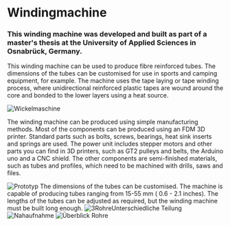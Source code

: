 # Windingmachine

### This winding machine was developed and built as part of a master's thesis at the University of Applied Sciences in Osnabrück, Germany.  

This winding machine can be used to produce fibre reinforced tubes. The dimensions of the tubes can be customised for use in sports and camping equipment, for example. The machine uses the tape laying or tape winding process, where unidirectional reinforced plastic tapes are wound around the core and bonded to the lower layers using a heat source.

![Wickelmaschine](https://github.com/Simon0613/Wickelmaschine/assets/149043603/64db3af7-fdf9-4815-bbfb-d8eda0cfe631)

The winding machine can be produced using simple manufacturing methods. Most of the components can be produced using an FDM 3D printer. Standard parts such as bolts, screws, bearings, heat sink inserts and springs are used. The power unit includes stepper motors and other parts you can find in 3D printers, such as GT2 pulleys and belts, the Arduino uno and a CNC shield. The other components are semi-finished materials, such as tubes and profiles, which need to be machined with drills, saws and files.

![Prototyp](https://github.com/Simon0613/Wickelmaschine/assets/149043603/75609bbf-8b3a-4579-babd-0e09345021d3)
The dimensions of the tubes can be customised. The machine is capable of producing tubes ranging from 15-55 mm ( 0.6 - 2.1 inches). The lengths of the tubes can be adjusted as required, but the winding machine must be built long enough.
![3RohreUnterschiedliche Teilung](https://github.com/Simon0613/Wickelmaschine/assets/149043603/0695b5f3-b014-4d96-87f7-c5cadf3900ae)
![Nahaufnahme](https://github.com/Simon0613/Wickelmaschine/assets/149043603/d0f8f6c3-b2f1-44f2-934a-383700bfcd69)
![Überblick Rohre](https://github.com/Simon0613/Wickelmaschine/assets/149043603/8951402a-078e-4b5f-addf-20b8ed0798c0)

